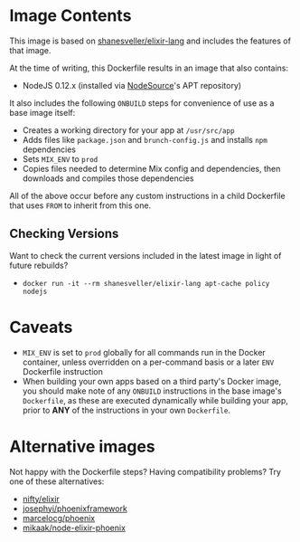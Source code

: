 # Image Contents

This image is based on [shanesveller/elixir-lang](https://registry.hub.docker.com/u/shanesveller/elixir-lang/) and includes the features of that image.

At the time of writing, this Dockerfile results in an image that also contains:

* NodeJS 0.12.x (installed via [NodeSource](https://nodesource.com/blog/nodejs-v012-iojs-and-the-nodesource-linux-repositories)'s APT repository)

It also includes the following `ONBUILD` steps for convenience of use as a base image itself:

* Creates a working directory for your app at `/usr/src/app`
* Adds files like `package.json` and `brunch-config.js` and installs `npm` dependencies
* Sets `MIX_ENV` to `prod`
* Copies files needed to determine Mix config and dependencies, then downloads and compiles those dependencies

All of the above occur before any custom instructions in a child Dockerfile that uses `FROM` to inherit from this one.

## Checking Versions

Want to check the current versions included in the latest image in light of future rebuilds?

* `docker run -it --rm shanesveller/elixir-lang apt-cache policy nodejs`

# Caveats

* `MIX_ENV` is set to `prod` globally for all commands run in the Docker container, unless overridden on a per-command basis or a later `ENV` Dockerfile instruction
* When building your own apps based on a third party's Docker image, you should make note of any `ONBUILD` instructions in the base image's `Dockerfile`, as these are executed dynamically while building your app, prior to **ANY** of the instructions in your own `Dockerfile`.

# Alternative images

Not happy with the Dockerfile steps? Having compatibility problems? Try one of these alternatives:

* [nifty/elixir](https://registry.hub.docker.com/u/nifty/elixir/)
* [josephyi/phoenixframework](https://registry.hub.docker.com/u/josephyi/phoenixframework/)
* [marcelocg/phoenix](https://registry.hub.docker.com/u/marcelocg/phoenix/)
* [mikaak/node-elixir-phoenix](https://registry.hub.docker.com/u/mikaak/node-elixir-phoenix/)
